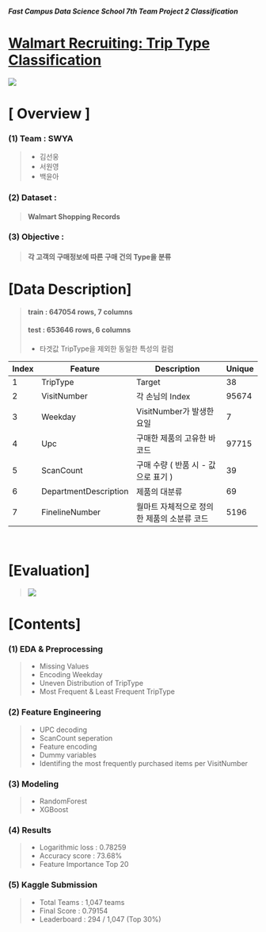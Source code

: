 ##### Fast Campus Data Science School 7th Team Project 2 Classification
# [Walmart Recruiting: Trip Type Classification](https://www.kaggle.com/c/walmart-recruiting-trip-type-classification#description)

![](https://github.com/yunah0515/dss7_SWYA_walmart/blob/master/image/walmart_triptypes640.png?raw=true)

# [ Overview ]

### (1) Team : SWYA 
> - 김선웅 
> - 서원영 
> - 백윤아 

### (2) Dataset : 
> #### Walmart Shopping Records

### (3) Objective : 
> #### 각 고객의 구매정보에 따른 구매 건의 Type을 분류

# [Data Description]

> #### train : 647054 rows, 7 columns
> #### test : 653646 rows, 6 columns
> - 타겟값 TripType을 제외한 동일한 특성의 컬럼

| Index | Feature               | Description                                  | Unique |
|-------|-----------------------|----------------------------------------------|--------|
| 1     | TripType              | Target                                       | 38     |
| 2     | VisitNumber           | 각 손님의 Index                              | 95674  |
| 3     | Weekday               | VisitNumber가 발생한 요일                    | 7      |
| 4     | Upc                   | 구매한 제품의 고유한 바코드                  | 97715  |
| 5     | ScanCount             | 구매 수량 ( 반품 시 - 값으로 표기 )          | 39     |
| 6     | DepartmentDescription | 제품의 대분류                                | 69     |
| 7     | FinelineNumber        | 월마트 자체적으로 정의 한 제품의 소분류 코드 | 5196   |


<br>

# [Evaluation]
> ![](https://github.com/yunah0515/dss7_SWYA_walmart/blob/master/image/evaluation.png?raw=true)

# [Contents]

### (1) EDA & Preprocessing
> - Missing Values
> - Encoding Weekday 
> - Uneven Distribution of TripType
> - Most Frequent & Least Frequent TripType

### (2) Feature Engineering
> - UPC decoding
> - ScanCount seperation
> - Feature encoding
> - Dummy variables
> - Identifing the most frequently purchased items per VisitNumber

### (3) Modeling
> - RandomForest
> - XGBoost

### (4) Results
> - Logarithmic loss : 0.78259
> - Accuracy score : 73.68%
> - Feature Importance Top 20

### (5) Kaggle Submission
> - Total Teams : 1,047 teams 
> - Final Score : 0.79154
> - Leaderboard : 294 / 1,047 (Top 30%)
